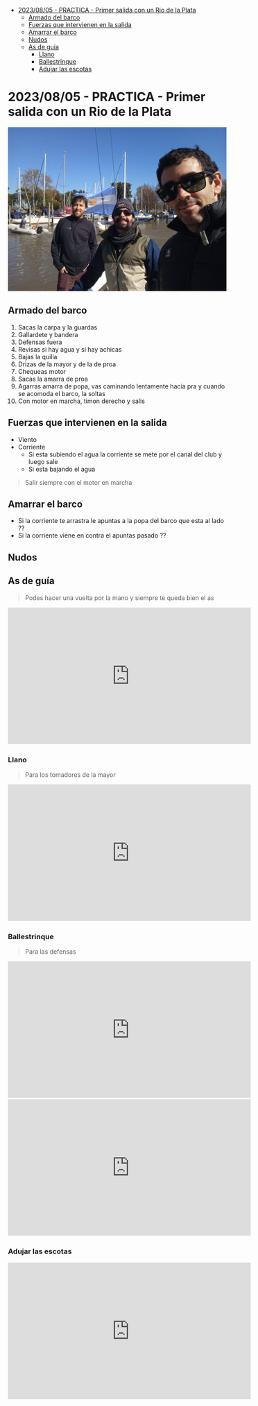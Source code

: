 - [2023/08/05 - PRACTICA - Primer salida con un Rio de la Plata](#20230805---practica---primer-salida-con-un-rio-de-la-plata)
  - [Armado del barco](#armado-del-barco)
  - [Fuerzas que intervienen en la salida](#fuerzas-que-intervienen-en-la-salida)
  - [Amarrar el barco](#amarrar-el-barco)
  - [Nudos](#nudos)
  - [As de guía](#as-de-guía)
    - [Llano](#llano)
    - [Ballestrinque](#ballestrinque)
    - [Adujar las escotas](#adujar-las-escotas)


# 2023/08/05 - PRACTICA - Primer salida con un Rio de la Plata

 ![](./20230805.PrimerSalida.jpeg)


## Armado del barco

1. Sacas la carpa y la guardas
2. Gallardete y bandera
3. Defensas fuera
4. Revisas si hay agua y si hay achicas
5. Bajas la quilla
6. Drizas de la mayor y de la de proa
7. Chequeas motor
8. Sacas la amarra de proa
9. Agarras amarra de popa, vas caminando lentamente hacia pra y cuando se acomoda el barco, la soltas
10. Con motor en marcha, timon derecho y salis


## Fuerzas que intervienen en la salida

- Viento
- Corriente
  - Si esta subiendo el agua la corriente se mete por el canal del club y luego sale 
  - Si esta bajando el agua

> Salir siempre con el motor en marcha


## Amarrar el barco

- Si la corriente te arrastra le apuntas a la popa del barco que esta al lado ??
- Si la corriente viene en contra el apuntas pasado ??


## Nudos

## As de guía

> Podes hacer una vuelta por la mano y siempre te queda bien el as

<iframe width="560" height="315" src="https://www.youtube.com/embed/_PGS0hQyPJw" title="YouTube video player" frameborder="0" allow="accelerometer; autoplay; clipboard-write; encrypted-media; gyroscope; picture-in-picture; web-share" allowfullscreen></iframe>

### Llano

> Para los tomadores de la mayor
>
 <iframe width="560" height="315" src="https://www.youtube.com/embed/jtJ7ZkGbHHw" title="YouTube video player" frameborder="0" allow="accelerometer; autoplay; clipboard-write; encrypted-media; gyroscope; picture-in-picture; web-share" allowfullscreen></iframe>

### Ballestrinque

> Para las defensas
>

<iframe width="560" height="315" src="https://www.youtube.com/embed/T3CByQOjwas" title="YouTube video player" frameborder="0" allow="accelerometer; autoplay; clipboard-write; encrypted-media; gyroscope; picture-in-picture; web-share" allowfullscreen></iframe>

<iframe width="560" height="315" src="https://www.youtube.com/embed/FiBlv0mEcZ4" title="YouTube video player" frameborder="0" allow="accelerometer; autoplay; clipboard-write; encrypted-media; gyroscope; picture-in-picture; web-share" allowfullscreen></iframe>

### Adujar las escotas

<iframe width="560" height="315" src="https://www.youtube.com/embed/RQCt1xMVmu8" title="YouTube video player" frameborder="0" allow="accelerometer; autoplay; clipboard-write; encrypted-media; gyroscope; picture-in-picture; web-share" allowfullscreen></iframe>
